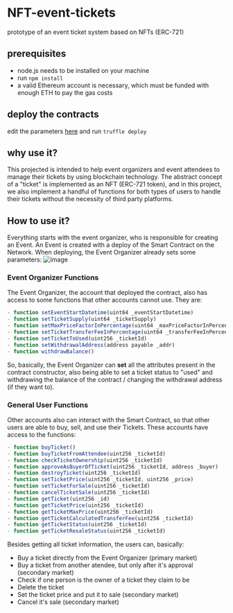 # NFT-event-tickets
prototype of an event ticket system based on NFTs (ERC-721)

## prerequisites

* node.js needs to be installed on your machine
* run `npm install`
* a valid Ethereum account is necessary, which must be funded with enough ETH to pay the gas costs

## deploy the contracts

edit the parameters [here](NFT-tickets/blob/master/migrations/2_deploy_contracts.js)
and run `truffle deploy`

## why use it?

This projected is intended to help event organizers and event attendees to manage their tickets by using blockchain technology. The abstract concept of a "ticket" is implemented as an NFT (ERC-721 token), and in this project, we also implement a handful of functions for both types of users to handle their tickets without the necessity of third party platforms.

## How to use it?

Everything starts with the event organizer, who is responsible for creating an Event. An Event is created with a deploy of the Smart Contract on the Network. When deploying, the Event Organizer already sets some parameters:
![image](https://user-images.githubusercontent.com/62962137/206019966-d97b9e6b-0eb9-4276-82cc-e193fee576ac.png)

### Event Organizer Functions
The Event Organizer, the account that deployed the contract, also has access to some functions that other accounts cannot use. They are:

```js
- function setEventStartDatetime(uint64 _eventStartDatetime)
- function setTicketSupply(uint64 _ticketSupply)
- function setMaxPriceFactorInPercentage(uint64 _maxPriceFactorInPercentage)
- function setTicketTransferFeeInPercentage(uint64 _transferFeeInPercentage)
- function setTicketToUsed(uint256 _ticketId)
- function setWithdrawalAddress(address payable _addr)
- function withdrawBalance()
```

So, basically, the Event Organizer can **set** all the attributes present in the contract constructor, also being able to set a ticket status to "used" and withdrawing the balance of the contract / changing the withdrawal address (if they want to).

### General User Functions
Other accounts also can interact with the Smart Contract, so that other users are able to buy, sell, and use their Tickets. These accounts have access to the functions:

```js
- function buyTicket()
- function buyTicketFromAttendee(uint256 _ticketId)
- function checkTicketOwnership(uint256 _ticketId)
- function approveAsBuyerOfTicket(uint256 _ticketId, address _buyer)
- function destroyTicket(uint256 _ticketId)
- function setTicketPrice(uint256 _ticketId, uint256 _price)
- function setTicketForSale(uint256 _ticketId)
- function cancelTicketSale(uint256 _ticketId)
- function getTicket(uint256 _id)
- function getTicketPrice(uint256 _ticketId)
- function getTicketMaxPrice(uint256 _ticketId)
- function getTicketCalculatedTransferFee(uint256 _ticketId)
- function getTicketStatus(uint256 _ticketId)
- function getTicketResaleStatus(uint256 _ticketId)
```

Besides getting all ticket information, the users can, basically:
- Buy a ticket directly from the Event Organizer (primary market)
- Buy a ticket from another atendee, but only after it's approval (secondary market)
- Check if one person is the owner of a ticket they claim to be
- Delete the ticket
- Set the ticket price and put it to sale (secondary market)
- Cancel it's sale (secondary market)